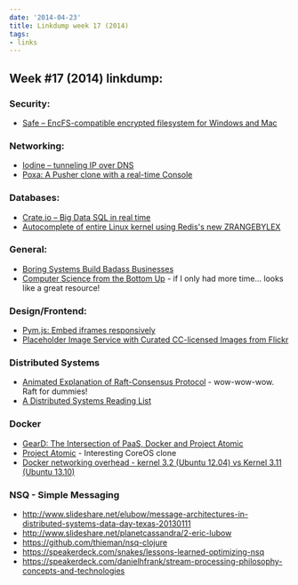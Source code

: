 ```yaml
---
date: '2014-04-23'
title: Linkdump week 17 (2014)
tags:
- links
---
```



## Week #17 (2014) linkdump:


### Security:
- [Safe – EncFS-compatible encrypted filesystem for Windows and Mac](http://www.getsafe.org/about)


### Networking:

  - [Iodine – tunneling IP over DNS](https://github.com/yarrick/iodine)
  - [Poxa: A Pusher clone with a real-time Console](https://github.com/edgurgel/poxa#console)


### Databases:
  - [Crate.io – Big Data SQL in real time](https://crate.io)
  - [Autocomplete of entire Linux kernel using Redis's new ZRANGEBYLEX](http://autocomplete.redis.io/)

### General:
  - [Boring Systems Build Badass Businesses ](https://devopsu.com/blog/boring-systems-build-badass-businesses/)
  - [Computer Science from the Bottom Up](http://www.bottomupcs.com) - if I only had more time... looks like a great resource!

### Design/Frontend:
- [Pym.js: Embed iframes responsively](http://blog.apps.npr.org/pym.js/)
- [Placeholder Image Service with Curated CC-licensed Images from Flickr](http://p-hold.com/)



### Distributed Systems
  - [Animated Explanation of Raft-Consensus Protocol](http://thesecretlivesofdata.com/raft/) - wow-wow-wow. Raft for dummies!
  - [A Distributed Systems Reading List](http://dancres.github.io/Pages/)


### Docker
  - [GearD: The Intersection of PaaS, Docker and Project Atomic](https://www.openshift.com/blogs/geard-the-intersection-of-paas-docker-and-project-atomic)
  - [Project Atomic](http://www.projectatomic.io/docs/) - Interesting CoreOS clone
  - [Docker networking overhead - kernel 3.2 (Ubuntu 12.04) vs Kernel 3.11 (Ubuntu  13.10)](https://bit-field.com/2014/04/docker-on-runabove-10gbps)

### NSQ - Simple Messaging
  - http://www.slideshare.net/elubow/message-architectures-in-distributed-systems-data-day-texas-20130111
  - http://www.slideshare.net/planetcassandra/2-eric-lubow
  - https://github.com/thieman/nsq-clojure
  - https://speakerdeck.com/snakes/lessons-learned-optimizing-nsq
  - https://speakerdeck.com/danielhfrank/stream-processing-philosophy-concepts-and-technologies
